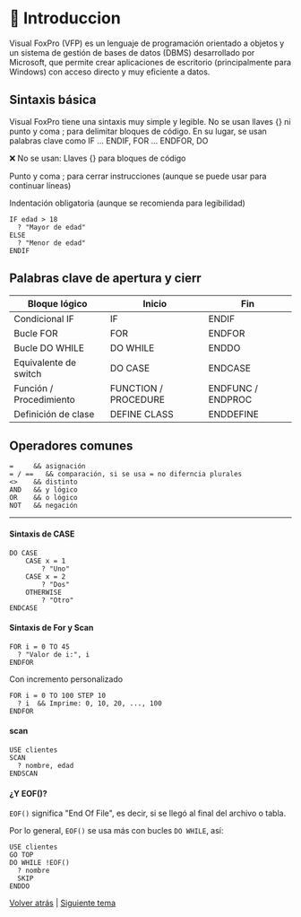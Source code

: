 # 🐺 Introduccion

Visual FoxPro (VFP) es un lenguaje de programación orientado a objetos y un sistema de gestión de bases de datos (DBMS) desarrollado por Microsoft, que permite crear aplicaciones de escritorio (principalmente para Windows) con acceso directo y muy eficiente a datos.

## Sintaxis básica

Visual FoxPro tiene una sintaxis muy simple y legible. No se usan llaves {} ni punto y coma ; para delimitar bloques de código. En su lugar, se usan palabras clave como IF ... ENDIF, FOR ... ENDFOR, DO

❌ No se usan:
Llaves {} para bloques de código

Punto y coma ; para cerrar instrucciones (aunque se puede usar para continuar líneas)

Indentación obligatoria (aunque se recomienda para legibilidad)

```foxpro
IF edad > 18
  ? "Mayor de edad"
ELSE
  ? "Menor de edad"
ENDIF
```

## Palabras clave de apertura y cierr

| Bloque lógico	 | Inicio	 |  Fin |
|----------------|---------|------|
| Condicional IF | IF      | ENDIF|
|Bucle FOR	     | FOR	   | ENDFOR
|Bucle DO WHILE	 | DO WHILE	|ENDDO |
|Equivalente de switch    |	DO CASE	| ENDCASE |
|Función / Procedimiento	| FUNCTION / PROCEDURE	|ENDFUNC / ENDPROC |
|Definición de clase |	DEFINE CLASS |	ENDDEFINE |

##  Operadores comunes
```foxpro
=     && asignación
= / ==   && comparación, si se usa = no diferncia plurales
<>    && distinto
AND   && y lógico
OR    && o lógico
NOT   && negación
```

---
#### Sintaxis de CASE

```foxpro
DO CASE
	CASE x = 1
		? "Uno"
	CASE x = 2
		? "Dos"
	OTHERWISE
		? "Otro"
ENDCASE
```

#### Sintaxis de For y Scan


```foxpro
FOR i = 0 TO 45
  ? "Valor de i:", i
ENDFOR
```
Con incremento personalizado

```foxpro
FOR i = 0 TO 100 STEP 10
  ? i  && Imprime: 0, 10, 20, ..., 100
ENDFOR
```
#### scan

```foxpro
USE clientes
SCAN
  ? nombre, edad
ENDSCAN
```
####  ¿Y EOF()?

`EOF()` significa "End Of File", es decir, si se llegó al final del archivo o tabla.

Por lo general, `EOF()` se usa más con bucles `DO WHILE`, así:

```foxpro
USE clientes
GO TOP
DO WHILE !EOF()
  ? nombre
  SKIP
ENDDO
```

[Volver atrás](./readme.md) | 	[Siguiente tema](./Types/String.md)